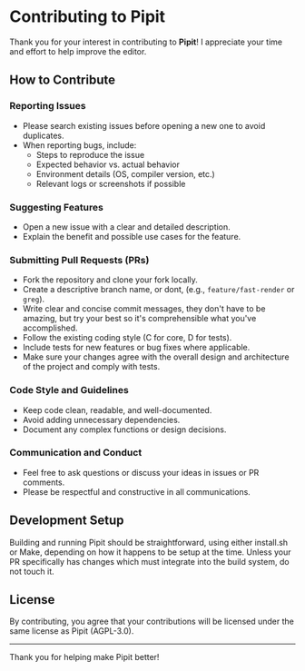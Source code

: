 # Contributing to Pipit

Thank you for your interest in contributing to **Pipit**! I appreciate your time and effort to help improve the editor.

## How to Contribute

### Reporting Issues

- Please search existing issues before opening a new one to avoid duplicates.
- When reporting bugs, include:
  - Steps to reproduce the issue
  - Expected behavior vs. actual behavior
  - Environment details (OS, compiler version, etc.)
  - Relevant logs or screenshots if possible

### Suggesting Features

- Open a new issue with a clear and detailed description.
- Explain the benefit and possible use cases for the feature.

### Submitting Pull Requests (PRs)

- Fork the repository and clone your fork locally.
- Create a descriptive branch name, or dont, (e.g., `feature/fast-render` or `greg`).
- Write clear and concise commit messages, they don't have to be amazing, but try your best so it's comprehensible what you've accomplished.
- Follow the existing coding style (C for core, D for tests).
- Include tests for new features or bug fixes where applicable.
- Make sure your changes agree with the overall design and architecture of the project and comply with tests.

### Code Style and Guidelines

- Keep code clean, readable, and well-documented.
- Avoid adding unnecessary dependencies.
- Document any complex functions or design decisions.

### Communication and Conduct

- Feel free to ask questions or discuss your ideas in issues or PR comments.
- Please be respectful and constructive in all communications.

## Development Setup

Building and running Pipit should be straightforward, using either install.sh or Make, depending on how it happens to be setup at the time. Unless your PR specifically has changes which must integrate into the build system, do not touch it.

## License

By contributing, you agree that your contributions will be licensed under the same license as Pipit (AGPL-3.0).

---

Thank you for helping make Pipit better!
